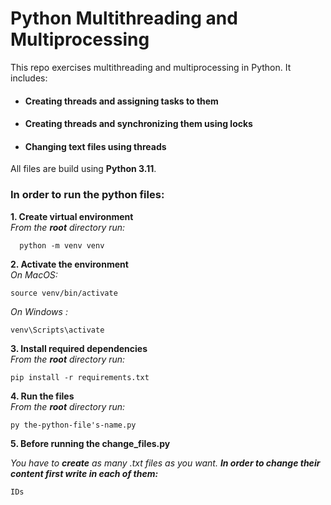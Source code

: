 # Python Multithreading and Multiprocessing


This repo exercises multithreading and multiprocessing in Python. It includes:
   * #### Creating threads and assigning tasks to them  
   * #### Creating threads and synchronizing them using locks   
   * #### Changing text files using threads

All files are build using **Python 3.11**.

### In order to run the python files:
**1. Create virtual environment**  
*From the **root** directory run:*

      python -m venv venv  

**2. Activate the environment**  
*On MacOS:* 

    source venv/bin/activate
*On Windows :*  

    venv\Scripts\activate

**3. Install required dependencies**  
*From the **root** directory run:* 

    pip install -r requirements.txt  

**4. Run the files**  
*From the **root** directory run:* 

    py the-python-file's-name.py  
**5. Before running the change_files.py**

*You have to **create** as many .txt files as you want. **In order to change their content first write in each of them:*** 

    IDs